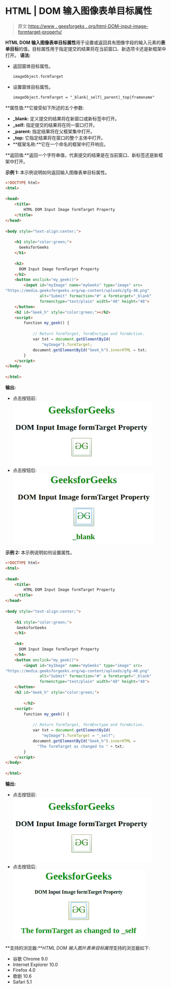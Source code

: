 # HTML | DOM 输入图像表单目标属性

> 原文:[https://www . geesforgeks . org/html-DOM-input-image-formtarget-property/](https://www.geeksforgeeks.org/html-dom-input-image-formtarget-property/)

**HTML DOM 输入图像表单目标属性**用于设置或返回具有图像字段的输入元素的**表单目标**的值。目标属性用于指定提交的结果将在当前窗口、新选项卡还是新框架中打开。
**语法:**

*   返回窗体目标属性。

    ```html
    imageObject.formTarget
    ```

*   设置窗体目标属性。

    ```html
    imageObject.formTarget = "_blank|_self|_parent|_top|framename"
    ```

**属性值:**它接受如下所述的五个参数:

*   **_blank:** 定义提交的结果将在新窗口或新标签中打开。
*   **_self:** 指定提交的结果将在同一窗口打开。
*   **_parent:** 指定结果将在父框架集中打开。
*   **_top:** 它指定结果将在窗口的整个主体中打开。
*   **框架名称:**它在一个命名的框架中打开响应。

**返回值:**返回一个字符串值，代表提交的结果是在当前窗口、新标签还是新框架中打开。

**示例 1:** 本示例说明如何返回输入图像表单目标属性。

```html
<!DOCTYPE html>
<html>

<head>
    <title>
        HTML DOM Input Image formTarget Property
    </title>
</head>

<body style="text-align:center;">

    <h1 style="color:green;"> 
      GeeksforGeeks 
    </h1>

    <h2>
      DOM Input Image formTarget Property
    </h2>
    <button onclick="my_geek()">
        <input id="myImage" name="myGeeks" type="image" src=
"https://media.geeksforgeeks.org/wp-content/uploads/gfg-40.png" 
               alt="Submit" formaction="#" a formtarget="_blank" 
               formenctype="text/plain" width="48" height="48">
    </button>
    <h2 id="Geek_h" style="color:green;"></h2>
    <script>
        function my_geek() {

            // Return formTarget, formEnctype and formAction. 
            var txt = document.getElementById(
                "myImage").formTarget;
            document.getElementById("Geek_h").innerHTML = txt;
        }
    </script>
</body>

</html>
```

**输出:**

*   点击按钮前:
    ![](img/100a36d28ee9a4c7994662fa89d7e735.png)
*   点击按钮后:
    ![](img/81b78306e7c5bc94396be64d1c7ffdbf.png)

**示例 2:** 本示例说明如何设置属性。

```html
<!DOCTYPE html>
<html>

<head>
    <title>
        HTML DOM Input Image formTarget Property
    </title>
</head>

<body style="text-align:center;">

    <h1 style="color:green;"> 
     GeeksforGeeks 
    </h1>

    <h4>
      DOM Input Image formTarget Property
    </h4>
    <button onclick="my_geek()">
        <input id="myImage" name="myGeeks" type="image" src=
"https://media.geeksforgeeks.org/wp-content/uploads/gfg-40.png"
               alt="Submit" formaction="#" a formtarget="_blank" 
               formenctype="text/plain" width="48" height="48">
    </button>
    <h2 id="Geek_h" style="color:green;"> 

        </h2>
    <script>
        function my_geek() {

            // Return formTarget, formEnctype and formAction. 
            var txt = document.getElementById(
                "myImage").formTarget = "_self";
            document.getElementById("Geek_h").innerHTML =
              "The formTarget as changed to " + txt;
        }
    </script>
</body>

</html>
```

**输出:**

*   点击按钮前:
    ![](img/100a36d28ee9a4c7994662fa89d7e735.png)
*   点击按钮后:
    ![](img/ecfac3dfeca638c531e87935c57c8d21.png)

**支持的浏览器:***HTML DOM 输入图片表单目标属性*支持的浏览器如下:

*   谷歌 Chrome 9.0
*   Internet Explorer 10.0
*   Firefox 4.0
*   歌剧 10.6
*   Safari 5.1